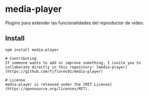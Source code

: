 # media-player

Plugins para extender las funcionalidades del reproductor de video.

## Install

```npm
npm install media-player

# Contributing
If someone wants to add or improve something, I invite you to collaborate directly in this repository: [media-player](https://github.com/fjflores92/media-player)

# License
media-player is released under the [MIT License](https://opensource.org/licenses/MIT).